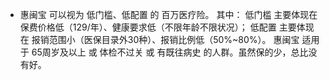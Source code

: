 - 惠闽宝 可以视为 低门槛、低配置 的 百万医疗险。
  其中：
  低门槛 主要体现在 保费价格低（129/年）、健康要求低（不限年龄不限状况）；
  低配置 主要体现在 报销范围小（医保目录外30种）、报销比例低（50%~80%）。
  惠闽宝 适用于 65周岁及以上 或 体检不过关 或 有既往病史 的人群。虽然保的少，总比没有好。